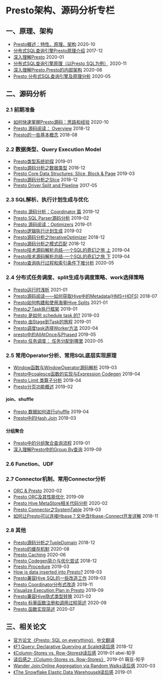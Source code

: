 # Presto架构、源码分析专栏

## 一、原理、架构
- [Presto概述：特性、原理、架构](https://zhuanlan.zhihu.com/p/260399749)    2020-10
- [分布式SQL查询引擎Presto原理介绍](http://armsword.com/2017/12/05/presto/)    2017-12
- [深入理解Presto](https://zhuanlan.zhihu.com/p/101366898)    2020-01
- [分布式SQL查询引擎原理（以Presto SQL为例）](https://zhuanlan.zhihu.com/p/293775390)    2020-11
- [深入理解Presto,Presto的内部架构](https://mayunlei.github.io/2020/08/16/%E6%B7%B1%E5%85%A5%E7%90%86%E8%A7%A3Presto-Presto%E7%9A%84%E5%86%85%E9%83%A8%E6%9E%B6%E6%9E%84/)    2020-08
- [Presto 分布式SQL查询引擎及原理分析](https://mp.weixin.qq.com/s?__biz=MzI5MDEzMzg5Nw==&mid=2660400264&idx=1&sn=ebff65980ef45f7dffea1e5ec7d51fdc&chksm=f7425e6ec035d778dcc5704babe5241d8c80f3d21059434b00d8d4c46d9ce0bd232467ec92a6&scene=21#wechat_redirect)    2020-05





## 二、源码分析

### 2.1 前期准备
- [如何快速掌握Presto源码：思路和经验](https://zhuanlan.zhihu.com/p/262236892)    2020-10
- [Presto 源码阅读： Overview](https://zhuanlan.zhihu.com/p/51393518)    2018-12
- [Presto的一些基本概念](http://armsword.com/2018/08/11/the-basic-concepts-of-presto/)    2018-08


### 2.2 数据类型、Query Execution Model
- [Presto类型系统初探](https://zhuanlan.zhihu.com/p/55299409)    2019-01
- [Presto源码分析之数据类型](https://zhuanlan.zhihu.com/p/52713533)    2018-12
- [Presto Core Data Structures: Slice, Block & Page](https://zhuanlan.zhihu.com/p/60813087)    2019-03
- [Presto源码分析之Slice](https://zhuanlan.zhihu.com/p/52735465)    2018-12
- [Presto Driver,Split and Pipeline](https://www.lewuathe.com/presto-driver,split-and-pipeline.html)    2017-05


### 2.3 SQL解析、执行计划生成与优化
- [Presto 源码分析：Coordinator 篇](https://www.infoq.cn/article/VNe0A9yKszPCmp32akCa)    2019-12
- [Presto SQL Parser源码分析](https://zhuanlan.zhihu.com/p/57438825)    2019-02
- [Presto 源码阅读：Optimizers](https://zhuanlan.zhihu.com/p/52154130)    2019-01
- [Presto逻辑执行计划生成](https://zhuanlan.zhihu.com/p/57395047)    2019-02
- [Presto源码分析之IterativeOptimizer](https://zhuanlan.zhihu.com/p/52879375)    2018-12
- [Presto源码分析之模式匹配](https://zhuanlan.zhihu.com/p/52916774)    2018-12
- [Presto技术源码解析总结-一个SQL的奇幻之旅 上](https://www.jianshu.com/p/3fccfa82e1ec)    2019-04
- [Presto技术源码解析总结-一个SQL的奇幻之旅 下](https://www.jianshu.com/p/d8a3d7488358)    2019-04
- [Presto查询执行过程和索引条件下推分析](https://mp.weixin.qq.com/s?src=11&timestamp=1616394200&ver=2961&signature=E7fzfl-wO5wGpohLLkE8v9hRKn5GR1TbVwU-N6Hl11T0Xl6TtlgCbhJmisPs*Z-hYiprO0yYK91O5GR0m-V-s5kvv6NudfeWMGW4iPXdAdetAfDAo4EITB9l*yZajiJS&new=1)    2020-05


### 2.4 分布式任务调度、split生成与调度策略、work选择策略
- [Presto运行时浅析](https://zhuanlan.zhihu.com/p/345733460)    2021-01
- [Presto源码阅读——如何获取Hive中的Metadata(HMS+HDFS)](https://blog.csdn.net/huang_quanlong/article/details/80380474)    2018-07
- [Presto如何构建和使用海量Hive Splits](https://zhuanlan.zhihu.com/p/344559757)    2021-01
- [Presto之Task执行框架](https://zhuanlan.zhihu.com/p/54172313)    2019-01
- [Presto 是如何 schedule task 的?](https://zhuanlan.zhihu.com/p/58959725)    2019-03
- [Presto 由Stage到Task的旅程](https://zhuanlan.zhihu.com/p/55785284)    2019-01
- [Presto调度task选择Worker方法](http://armsword.com/2020/04/08/presto-scheduling-task/)    2020-04
- [presto中的AllAtOnce与Phased](https://zhuanlan.zhihu.com/p/61656233)    2019-05
- [Presto 任务调度： 任务分配到哪里](https://mayunlei.github.io/2020/05/30/Presto-%E4%BB%BB%E5%8A%A1%E8%B0%83%E5%BA%A6%EF%BC%9A-%E4%BB%BB%E5%8A%A1%E5%88%86%E9%85%8D%E5%88%B0%E5%93%AA%E9%87%8C/)    2020-05


### 2.5 常用Operator分析、常用SQL底层实现原理
- [Window函数与WindowOperator源码解析](https://zhuanlan.zhihu.com/p/59550902)    2019-03
- [Presto中coalesce函数的实现与Expression Codegen](https://zhuanlan.zhihu.com/p/64131496)    2019-04
- [Presto Limit 类算子分析](https://zhuanlan.zhihu.com/p/62448395)    2019-04
- [Presto分页功能概述](https://zhuanlan.zhihu.com/p/57030465)    2019-02

#### join、shuffle
- [Presto 数据如何进行shuffle](https://zhuanlan.zhihu.com/p/61565957)    2019-04
- [Presto中的Hash Join](https://zhuanlan.zhihu.com/p/54731892)    2019-03

#### 分组聚合
- [Presto中的分组聚合查询流程](https://zhuanlan.zhihu.com/p/54385845)    2019-01
- [深入理解Presto中的Group By查询](https://zhuanlan.zhihu.com/p/67742519)    2019-09


### 2.6 Function、UDF



### 2.7 Connector机制、常用Connector分析
- [ORC & Presto](https://zhuanlan.zhihu.com/p/110013789)    2020-02
- [Presto ORC及其性能优化](http://armsword.com/2019/09/30/presto-orc-and-performance-optimization/)    2019-09
- [Presto Hive MetaStore相关代码分析](https://zhuanlan.zhihu.com/p/109033118)    2020-02
- [Presto Connector之SystemTable](https://zhuanlan.zhihu.com/p/60934739)    2019-03
- [如何让Presto可以连接Hbase？文中含Hbase-Connect开发详解](https://www.analysys.cn/article/detail/20019023)    2018-11


### 2.8 其他
- [Presto源码分析之TupleDomain](https://zhuanlan.zhihu.com/p/53113638)    2018-12
- [Presto的缓存机制](https://zhuanlan.zhihu.com/p/196398077)    2020-08
- [Presto Caching](https://zhuanlan.zhihu.com/p/147769024)    2020-06
- [Presto Codegen简介与优化尝试](https://zhuanlan.zhihu.com/p/53469238)    2018-12
- [Presto Procedure](https://zhuanlan.zhihu.com/p/59159147)    2019-03
- [How is data inserted into Presto?](https://zhuanlan.zhihu.com/p/59846328)    2019-03
- [Presto兼容Hive SQL的一些改造工作](http://armsword.com/2019/03/31/presto-compatible-hive-syntax/)    2019-03
- [Presto Coordinator分布式改造](https://mayunlei.github.io/2019/11/26/Presto-Coordinator%E5%88%86%E5%B8%83%E5%BC%8F%E6%94%B9%E9%80%A0/)    2019-11
- [Visualize Execution Plan in Presto](https://www.lewuathe.com/visualize-execution-plan-in-presto.html)    2019-09
- [Presto兼容Hive隐式类型转换](https://mp.weixin.qq.com/s/1hn3nVBdBtBeiPl3wxvHfQ)    2021-02
- [Presto 标量函数注册和调用过程简述](https://mp.weixin.qq.com/s/vd65OVeIOH7YFQ0QOAmsUg)    2020-09
- [Presto 函数实现简述](https://mp.weixin.qq.com/s/1Z_qik61N3hKwWqG8QR69w)    2020-07




## 三、相关论文
- [官方论文《Presto: SQL on everything》](https://trino.io/Presto_SQL_on_Everything.pdf)    [中文翻译](https://www.jianshu.com/p/de0a1de9f26e)
- [《F1 Query: Declarative Querying at Scale》读后感](https://zhuanlan.zhihu.com/p/53299556)    2018-12
- [《Column-Stores vs. Row-Stores》读后感](https://zhuanlan.zhihu.com/p/54433448)    2019-01    abei-知乎
- [读后感之《Column-Stores vs. Row-Stores》](https://zhuanlan.zhihu.com/p/54484592)    2019-01    萌豆-知乎
- [Wander Join:Online Aggregation via Random Walks读后感](https://zhuanlan.zhihu.com/p/55050773)    2020-03
- [《The Snowflake Elastic Data Warehouse》读后感](https://zhuanlan.zhihu.com/p/55577067)    2019-01


















